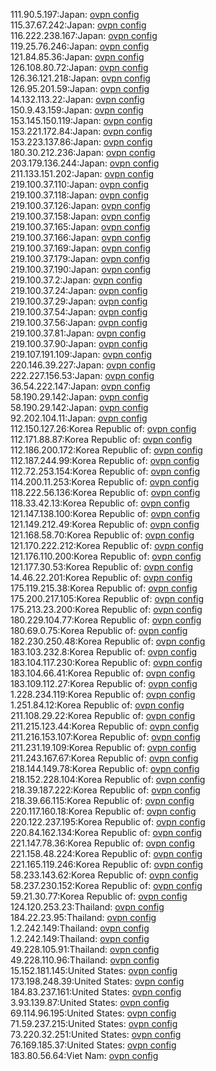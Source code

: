 111.90.5.197:Japan: [ovpn config](vpn/111_90_5_197.ovpn)  
115.37.67.242:Japan: [ovpn config](vpn/115_37_67_242.ovpn)  
116.222.238.167:Japan: [ovpn config](vpn/116_222_238_167.ovpn)  
119.25.76.246:Japan: [ovpn config](vpn/119_25_76_246.ovpn)  
121.84.85.36:Japan: [ovpn config](vpn/121_84_85_36.ovpn)  
126.108.80.72:Japan: [ovpn config](vpn/126_108_80_72.ovpn)  
126.36.121.218:Japan: [ovpn config](vpn/126_36_121_218.ovpn)  
126.95.201.59:Japan: [ovpn config](vpn/126_95_201_59.ovpn)  
14.132.113.22:Japan: [ovpn config](vpn/14_132_113_22.ovpn)  
150.9.43.159:Japan: [ovpn config](vpn/150_9_43_159.ovpn)  
153.145.150.119:Japan: [ovpn config](vpn/153_145_150_119.ovpn)  
153.221.172.84:Japan: [ovpn config](vpn/153_221_172_84.ovpn)  
153.223.137.86:Japan: [ovpn config](vpn/153_223_137_86.ovpn)  
180.30.212.236:Japan: [ovpn config](vpn/180_30_212_236.ovpn)  
203.179.136.244:Japan: [ovpn config](vpn/203_179_136_244.ovpn)  
211.133.151.202:Japan: [ovpn config](vpn/211_133_151_202.ovpn)  
219.100.37.110:Japan: [ovpn config](vpn/219_100_37_110.ovpn)  
219.100.37.118:Japan: [ovpn config](vpn/219_100_37_118.ovpn)  
219.100.37.126:Japan: [ovpn config](vpn/219_100_37_126.ovpn)  
219.100.37.158:Japan: [ovpn config](vpn/219_100_37_158.ovpn)  
219.100.37.165:Japan: [ovpn config](vpn/219_100_37_165.ovpn)  
219.100.37.166:Japan: [ovpn config](vpn/219_100_37_166.ovpn)  
219.100.37.169:Japan: [ovpn config](vpn/219_100_37_169.ovpn)  
219.100.37.179:Japan: [ovpn config](vpn/219_100_37_179.ovpn)  
219.100.37.190:Japan: [ovpn config](vpn/219_100_37_190.ovpn)  
219.100.37.2:Japan: [ovpn config](vpn/219_100_37_2.ovpn)  
219.100.37.24:Japan: [ovpn config](vpn/219_100_37_24.ovpn)  
219.100.37.29:Japan: [ovpn config](vpn/219_100_37_29.ovpn)  
219.100.37.54:Japan: [ovpn config](vpn/219_100_37_54.ovpn)  
219.100.37.56:Japan: [ovpn config](vpn/219_100_37_56.ovpn)  
219.100.37.81:Japan: [ovpn config](vpn/219_100_37_81.ovpn)  
219.100.37.90:Japan: [ovpn config](vpn/219_100_37_90.ovpn)  
219.107.191.109:Japan: [ovpn config](vpn/219_107_191_109.ovpn)  
220.146.39.227:Japan: [ovpn config](vpn/220_146_39_227.ovpn)  
222.227.156.53:Japan: [ovpn config](vpn/222_227_156_53.ovpn)  
36.54.222.147:Japan: [ovpn config](vpn/36_54_222_147.ovpn)  
58.190.29.142:Japan: [ovpn config](vpn/58_190_29_142.ovpn)  
58.190.29.142:Japan: [ovpn config](vpn/58_190_29_142.ovpn)  
92.202.104.11:Japan: [ovpn config](vpn/92_202_104_11.ovpn)  
112.150.127.26:Korea Republic of: [ovpn config](vpn/112_150_127_26.ovpn)  
112.171.88.87:Korea Republic of: [ovpn config](vpn/112_171_88_87.ovpn)  
112.186.200.172:Korea Republic of: [ovpn config](vpn/112_186_200_172.ovpn)  
112.187.244.99:Korea Republic of: [ovpn config](vpn/112_187_244_99.ovpn)  
112.72.253.154:Korea Republic of: [ovpn config](vpn/112_72_253_154.ovpn)  
114.200.11.253:Korea Republic of: [ovpn config](vpn/114_200_11_253.ovpn)  
118.222.56.136:Korea Republic of: [ovpn config](vpn/118_222_56_136.ovpn)  
118.33.42.13:Korea Republic of: [ovpn config](vpn/118_33_42_13.ovpn)  
121.147.138.100:Korea Republic of: [ovpn config](vpn/121_147_138_100.ovpn)  
121.149.212.49:Korea Republic of: [ovpn config](vpn/121_149_212_49.ovpn)  
121.168.58.70:Korea Republic of: [ovpn config](vpn/121_168_58_70.ovpn)  
121.170.222.212:Korea Republic of: [ovpn config](vpn/121_170_222_212.ovpn)  
121.176.110.200:Korea Republic of: [ovpn config](vpn/121_176_110_200.ovpn)  
121.177.30.53:Korea Republic of: [ovpn config](vpn/121_177_30_53.ovpn)  
14.46.22.201:Korea Republic of: [ovpn config](vpn/14_46_22_201.ovpn)  
175.119.215.38:Korea Republic of: [ovpn config](vpn/175_119_215_38.ovpn)  
175.200.217.105:Korea Republic of: [ovpn config](vpn/175_200_217_105.ovpn)  
175.213.23.200:Korea Republic of: [ovpn config](vpn/175_213_23_200.ovpn)  
180.229.104.77:Korea Republic of: [ovpn config](vpn/180_229_104_77.ovpn)  
180.69.0.75:Korea Republic of: [ovpn config](vpn/180_69_0_75.ovpn)  
182.230.250.48:Korea Republic of: [ovpn config](vpn/182_230_250_48.ovpn)  
183.103.232.8:Korea Republic of: [ovpn config](vpn/183_103_232_8.ovpn)  
183.104.117.230:Korea Republic of: [ovpn config](vpn/183_104_117_230.ovpn)  
183.104.66.41:Korea Republic of: [ovpn config](vpn/183_104_66_41.ovpn)  
183.109.112.27:Korea Republic of: [ovpn config](vpn/183_109_112_27.ovpn)  
1.228.234.119:Korea Republic of: [ovpn config](vpn/1_228_234_119.ovpn)  
1.251.84.12:Korea Republic of: [ovpn config](vpn/1_251_84_12.ovpn)  
211.108.29.22:Korea Republic of: [ovpn config](vpn/211_108_29_22.ovpn)  
211.215.123.44:Korea Republic of: [ovpn config](vpn/211_215_123_44.ovpn)  
211.216.153.107:Korea Republic of: [ovpn config](vpn/211_216_153_107.ovpn)  
211.231.19.109:Korea Republic of: [ovpn config](vpn/211_231_19_109.ovpn)  
211.243.167.67:Korea Republic of: [ovpn config](vpn/211_243_167_67.ovpn)  
218.144.149.78:Korea Republic of: [ovpn config](vpn/218_144_149_78.ovpn)  
218.152.228.104:Korea Republic of: [ovpn config](vpn/218_152_228_104.ovpn)  
218.39.187.222:Korea Republic of: [ovpn config](vpn/218_39_187_222.ovpn)  
218.39.66.115:Korea Republic of: [ovpn config](vpn/218_39_66_115.ovpn)  
220.117.160.18:Korea Republic of: [ovpn config](vpn/220_117_160_18.ovpn)  
220.122.237.195:Korea Republic of: [ovpn config](vpn/220_122_237_195.ovpn)  
220.84.162.134:Korea Republic of: [ovpn config](vpn/220_84_162_134.ovpn)  
221.147.78.36:Korea Republic of: [ovpn config](vpn/221_147_78_36.ovpn)  
221.158.48.224:Korea Republic of: [ovpn config](vpn/221_158_48_224.ovpn)  
221.165.119.246:Korea Republic of: [ovpn config](vpn/221_165_119_246.ovpn)  
58.233.143.62:Korea Republic of: [ovpn config](vpn/58_233_143_62.ovpn)  
58.237.230.152:Korea Republic of: [ovpn config](vpn/58_237_230_152.ovpn)  
59.21.30.77:Korea Republic of: [ovpn config](vpn/59_21_30_77.ovpn)  
124.120.253.23:Thailand: [ovpn config](vpn/124_120_253_23.ovpn)  
184.22.23.95:Thailand: [ovpn config](vpn/184_22_23_95.ovpn)  
1.2.242.149:Thailand: [ovpn config](vpn/1_2_242_149.ovpn)  
1.2.242.149:Thailand: [ovpn config](vpn/1_2_242_149.ovpn)  
49.228.105.91:Thailand: [ovpn config](vpn/49_228_105_91.ovpn)  
49.228.110.96:Thailand: [ovpn config](vpn/49_228_110_96.ovpn)  
15.152.181.145:United States: [ovpn config](vpn/15_152_181_145.ovpn)  
173.198.248.39:United States: [ovpn config](vpn/173_198_248_39.ovpn)  
184.83.237.161:United States: [ovpn config](vpn/184_83_237_161.ovpn)  
3.93.139.87:United States: [ovpn config](vpn/3_93_139_87.ovpn)  
69.114.96.195:United States: [ovpn config](vpn/69_114_96_195.ovpn)  
71.59.237.215:United States: [ovpn config](vpn/71_59_237_215.ovpn)  
73.220.32.251:United States: [ovpn config](vpn/73_220_32_251.ovpn)  
76.169.185.37:United States: [ovpn config](vpn/76_169_185_37.ovpn)  
183.80.56.64:Viet Nam: [ovpn config](vpn/183_80_56_64.ovpn)  

